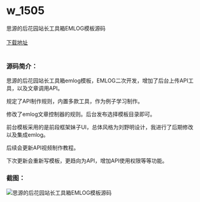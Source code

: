 # w_1505
思源的后花园站长工具箱EMLOG模板源码
<br/></br>
[下载地址](https://www.uuid2.com/1505.html "下载地址")
<br/></br>
<h3>源码简介：</h3>
<p>思源的后花园站长工具箱emlog模板，EMLOG二次开发，增加了后台上传API工具，以及文章调用API。<p>
<p>规定了API制作规则，内置多款工具，作为例子学习制作。<p>
<p>修改了emlog文章控制器的规则。后台发布选择模板目录即可。<p>
<p>前台模板采用的是前段框架妹子UI，总体风格为刘野明设计，我进行了后期修改以及集成emlog。<p>
<p>后续会更新API视频制作教程。<p>
<p>下次更新会重新写模板，更趋向为API，增加API使用权限等等功能。<p>
<h3>截图：</h3>
<img src="https://www.uuid2.com/wp-content/uploads/img/202109/194595e866.jpg" alt="思源的后花园站长工具箱EMLOG模板源码">
